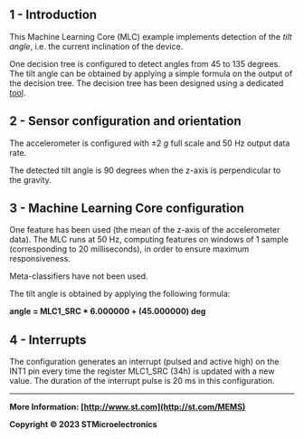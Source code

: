 ## 1 - Introduction

This Machine Learning Core (MLC) example implements detection of the *tilt angle*, i.e. the current inclination of the device.

One decision tree is configured to detect angles from 45 to 135 degrees. The tilt angle can be obtained by applying a simple formula on the output of the decision tree.
The decision tree has been designed using a dedicated [tool](./../../../tools/mlc_tilt_angle_tool).


## 2 - Sensor configuration and orientation

The accelerometer is configured with ±2 *g* full scale and 50 Hz output data rate.

The detected tilt angle is 90 degrees when the z-axis is perpendicular to the gravity.


## 3 - Machine Learning Core configuration

One feature has been used (the mean of the z-axis of the accelerometer data).
The MLC runs at 50 Hz, computing features on windows of 1 sample (corresponding to 20 milliseconds), in order to ensure maximum responsiveness.

Meta-classifiers have not been used.

The tilt angle is obtained by applying the following formula:

**angle = MLC1_SRC * 6.000000 + (45.000000) deg**


## 4 - Interrupts

The configuration generates an interrupt (pulsed and active high) on the INT1 pin every time the register MLC1_SRC (34h) is updated with a new value. The duration of the interrupt pulse is 20 ms in this configuration.

------

**More Information: [http://www.st.com](http://st.com/MEMS)**

**Copyright © 2023 STMicroelectronics**